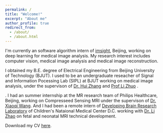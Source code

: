 ```yaml
---
permalink: /
title: "Welcome!"
excerpt: "About me"
author_profile: true
redirect_from: 
  - /about/
  - /about.html
---
```

  I'm currently an software algorithm intern of [imsight](http://www.imsightmed.com/article/enteamlist), Beijing, working on deep learning for medical image analysis. My research interest includes computer vision, medical image analysis and medical image reconstruction.

  I obtained my B.E. degree of Electrical Engineering from Beijing University of Technology (BJUT). I used to be an undergraduate reseacher of Signal and Information Pocessing Lab (SIPL) at BJUT working on medical image analysis, under the supervison of [Dr. Hui Zhang](http://yanzhao.bjut.edu.cn/ds/2/1/2017227/14881584875387012_1.html) and [Prof Li Zhuo](http://yanzhao.bjut.edu.cn/ds/10/2015626/1435290308715_1.html) .

 . I had an summer internship at the MR research team of Philips Healthcare, Beijing, working on Compresseed Sensing MRI under the supervison of [Dr. Xiaoqi Wang](https://cn.linkedin.com/in/peter-xiaoqi-wang-564a5124). And I had been a remote intern of [Developing Brain Research Laboratory](http://developingbrainresearchlaboratory.org/) of Children's Nataional Medical Center D.C. working with [Dr. Li Zhao](http://www.lizhaomri.com/home) on fetal and neonatal MRI technical development.
   
 Download my CV [here](https://dukang4655.github.io/files/CV_du.pdf).
